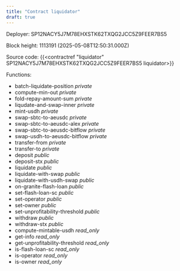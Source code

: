 ```yaml
---
title: "Contract liquidator"
draft: true
---
```

Deployer: SP12NACY5J7M78EHXSTK62TXQG2JCC5Z9FEER7BS5


 



Block height: 1113191 (2025-05-08T12:50:31.000Z)

Source code: {{<contractref "liquidator" SP12NACY5J7M78EHXSTK62TXQG2JCC5Z9FEER7BS5 liquidator>}}

Functions:

* batch-liquidate-position _private_
* compute-min-out _private_
* fold-repay-amount-sum _private_
* liqudate-and-swap-inner _private_
* mint-usdh _private_
* swap-sbtc-to-aeusdc _private_
* swap-sbtc-to-aeusdc-alex _private_
* swap-sbtc-to-aeusdc-bitflow _private_
* swap-usdh-to-aeusdc-bitflow _private_
* transfer-from _private_
* transfer-to _private_
* deposit _public_
* deposit-stx _public_
* liquidate _public_
* liquidate-with-swap _public_
* liquidate-with-usdh-swap _public_
* on-granite-flash-loan _public_
* set-flash-loan-sc _public_
* set-operator _public_
* set-owner _public_
* set-unprofitability-threshold _public_
* withdraw _public_
* withdraw-stx _public_
* compute-mintable-usdh _read_only_
* get-info _read_only_
* get-unprofitability-threshold _read_only_
* is-flash-loan-sc _read_only_
* is-operator _read_only_
* is-owner _read_only_
